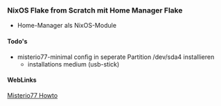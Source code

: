 ### NixOS Flake from Scratch mit Home Manager Flake

- Home-Manager als NixOS-Module

#### Todo's
- misterio77-minimal config in seperate Partition /dev/sda4 installieren
  - installations medium (usb-stick)

#### WebLinks
[Misterio77 Howto](https://github.com/Misterio77/nix-starter-configs)

